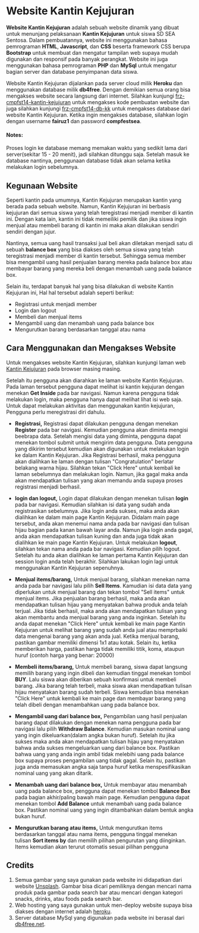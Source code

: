 # Website Kantin Kejujuran
**Website Kantin Kejujuran** adalah sebuah website dinamik yang dibuat untuk menunjang pelaksanaan **Kantin Kejujuran** untuk siswa SD SEA Sentosa. Dalam pembuatannya, website ini menggunakan bahasa pemrograman **HTML**, **Javascript**, dan **CSS** beserta framework CSS berupa **Bootstrap** untuk membuat dan mengatur tampilan web supaya mudah digunakan dan responsif pada banyak perangkat. Website ini juga menggunakan bahasa pemrograman **PHP** dan **MySql** untuk mengatur bagian server dan database penyimpanan data siswa.

Website Kantin Kejujuran dijalankan pada server cloud milik **Heroku** dan menggunakan database milik **db4free**. Dengan demikian semua orang bisa mengakses website secara langsung dari internet. Silahkan kunjungi [frz-cmpfst14-kantin-kejujuran](https://github.com/fairuz1/frz-cmpfst14-kantin-kejujuran) untuk mengakses kode pembuatan website dan juga silahkan kunjungi [frz-cmpfst14-db-kk](https://www.db4free.net/phpMyAdmin/) untuk mengakses database dari website Kantin Kejujuran. Ketika ingin mengakses database, silahkan login dengan username **fairuz1** dan password **compfestsea**.

#### Notes:
Proses login ke database memang memakan waktu yang sedikit lama dari server(sekitar 15 - 20 menit), jadi silahkan ditunggu saja. Setelah masuk ke database nantinya, penggunaan database tidak akan selama ketika melakukan login sebelumnya.

## Kegunaan Website
Seperti kantin pada umumnya, Kantin Kejujuran merupakan kantin yang berada pada sebuah website. Namun, Kantin Kejujuran ini berbasis kejujuran dari semua siswa yang telah teregistrasi menjadi member di kantin ini. Dengan kata lain, kantin ini tidak memeiliki pemilik dan jika siswa ingin menjual atau membeli barang di kantin ini maka akan dilakukan sendiri sendiri dengan jujur.

Nantinya, semua uang hasil transaksi jual beli akan diletakan menjadi satu di sebuah **balance box** yang bisa diakses oleh semua siswa yang telah teregistrasi menjadi member di kantin tersebut. Sehingga semua member bisa mengambil uang hasil penjualan barang mereka pada balance box atau membayar barang yang mereka beli dengan menambah uang pada balance box.

Selain itu, terdapat banyak hal yang bisa dilakukan di website Kantin Kejujuran ini, Hal hal tersebut adalah seperti berikut:
- Registrasi untuk menjadi member
- Login dan logout
- Membeli dan menjual items
- Mengambil uang dan menambah uang pada balance box
- Mengurutkan barang berdasarkan tanggal atau nama

## Cara Menggunakan dan Mengakses Website
Untuk mengakses website Kantin Kejujuran, silahkan kunjungi laman web [Kantin Kejujuran](https://frz-cmpfst14-kantin-kejujuran.herokuapp.com/) pada browser masing masing.

Setelah itu pengguna akan diarahkan ke laman website Kantin Kejujuran. Pada laman tersebut pengguna dapat melihat isi kantin kejujuran dengan menekan **Get Inside** pada bar navigasi. Namun karena pengguna tidak melakukan login, maka pengguna hanya dapat melihat lihat isi web saja. Untuk dapat melakukan aktivitas dan menggunakan kantin kejujuran, Pengguna perlu meregistrasi diri dahulu. 

- **Registrasi,**
Registrasi dapat dilakukan pengguna dengan menekan **Register** pada bar navigasi. Kemudian pengguna akan diminta mengisi beebrapa data. Setelah mengisi data yang diminta, pengguna dapat menekan tombol submit untuk mengirim data pengguna. Data pengguna yang dikirim tersebut kemudian akan digunakan untuk melakukan login ke dalam Kantin Kejujuran. Jika Registrasi berhasil, maka pengguna akan dialihkan ke laman dengan tulisan "Congratulation" berlatar belakang warna hijau. Silahkan tekan "Click Here" untuk kembali ke laman sebelumnya dan melakukan login. Namun, jika gagal maka anda akan mendapatkan tulisan yang akan memandu anda supaya proses registrasi menjadi berhasil.

- **login dan logout,**
Login dapat dilakukan dengan menekan tulisan **login** pada bar navigasi. Kemudian silahkan isi data yang sudah anda registrasikan sebelumnya. Jika login anda sukses, maka anda akan dialihkan ke dalam main page Kantin Kejujuran. Didalam main page tersebut, anda akan menemui nama anda pada bar navigasi dan tulisan hijau bagian pada kanan bawah layar anda. Namun jika login anda gagal, anda akan mendapatkan tulisan kuning dan anda juga tidak akan dialihkan ke main page Kantin Kejujuran.
Untuk melakukan **logout**, silahkan tekan nama anda pada bar navigasi. Kemudian pilih logout. Setelah itu anda akan dialihkan ke laman pertama Kantin Kejujuran dan session login anda telah berakhir. Silahkan lakukan login lagi untuk menggunakan Kantin Kejujuran sepenuhnya.

- **Menjual items/barang,**
Untuk menjual barang, silahkan menekan nama anda pada bar navigasi lalu pilih **Sell Items**. Kamudian isi data data yang diperlukan untuk menjual barang dan tekan tombol "Sell items" untuk menjual items. Jika penjualan barang berhasil, maka anda akan mendapatkan tulisan hijau yang menyatakan bahwa produk anda telah terjual. Jika tidak berhasil, maka anda akan mendapatkan tulisan yang akan membantu anda menjual barang yang anda inginkan. Setelah itu anda dapat menekan "Click Here" untuk kembali ke main page Kantin Kejujuran untuk melihat barang yang sudah anda jual atau memprbaiki data mengenai barang yang akan anda jual. Ketika menjual barang, pastikan gambar memiliki dimensi 1x1 atau kotak. Selain itu, ketika memberikan harga, pastikan harga tidak memiliki titik, koma, ataupun huruf (contoh harga yang benar: 20000)

- **Membeli items/barang,**
Untuk membeli barang, siswa dapat langsung memilih barang yang ingin dibeli dan kemudian tinggal menekan tombol **BUY**. Lalu siswa akan diberikan sebuah konfirmasi untuk membeli barang. Jika barang telah terbeli, maka siswa akan mendapatkan tulisan hijau menyatakan barang sudah terbeli. Siswa kemudian bisa menekan "Click Here" untuk kembali ke main page dan membayar barang yang telah dibeli dengan menambahkan uang pada balance box.

- **Mengambil uang dari balance box,**
Pengambilan uang hasil penjualan barang dapat dilakukan dengan menekan nama pengguna pada bar navigasi lalu pilih **Withdraw Balance**. Kemudian masukan nominal uang yang ingin dikeluarkan(dalam angka bukan huruf). Setelah itu jika sukses maka anda akan mendapatkan tulisan hijau yang menyatakan bahwa anda sukses mengeluarkan uang dari balance box. Pastikan bahwa uang yang anda ingin ambil tidak melebihi uang pada balance box supaya proses pengambilan uang tidak gagal. Selain itu, pastikan juga anda memasukan angka saja tanpa huruf ketika menspesifikasikan nominal uang yang akan ditarik.

- **Menambah uang dari balance box,**
Untuk membayar atau menambah uang pada balance box, pengguna dapat menekan tombol **Balance Box** pada bagian akhir/paling bawah main page. Kemudian pengguna dapat menekan tombol **Add Balance** untuk menambah uang pada balance box. Pastikan nominal uang yang ingin ditambahkan dalam bentuk angka bukan huruf.

- **Mengurutkan barang atau items,**
Untuk mengurutkan items berdasarkan tanggal atau nama items, pengguna tinggal menekan tulisan **Sort items by** dan memilih pilihan pengurutan yang diinginkan. Items kemudian akan terurut otomatis sesuai pilihan pengguna

## Credits
1. Semua gambar yang saya gunakan pada website ini didapatkan dari website [Unsplash](https://unsplash.com/). Gambar bisa dicari pemiliknya dengan mencari nama produk pada gambar pada search bar atau mencari dengan kategori snacks, drinks, atau foods pada search bar.
2. Web hosting yang saya gunakan untuk men-deploy website supaya bisa diakses dengan internet adalah [heroku](https://www.heroku.com/).
3. Server database MySql yang digunakan pada website ini berasal dari [db4free.net](https://www.db4free.net/).
